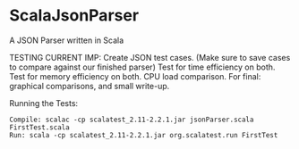 ScalaJsonParser
===============

A JSON Parser written in Scala

TESTING CURRENT IMP:
     Create JSON test cases. (Make sure to save cases to compare against our finished parser)
	 Test for time efficiency on both.
	 Test for memory efficiency on both. 
	 CPU load comparison. 
	 For final: graphical comparisons, and small write-up. 
	 
Running the Tests:

	Compile: scalac -cp scalatest_2.11-2.2.1.jar jsonParser.scala FirstTest.scala
	Run: scala -cp scalatest_2.11-2.2.1.jar org.scalatest.run FirstTest
